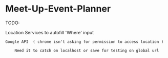 # Meet-Up-Event-Planner


TODO:	

			
			
 Location Services to autofill 'Where' input

	Google API  ( chrome isn't asking for permission to access location )
		
		Need it to catch on localhost or save for testing on global url
	

	
				
